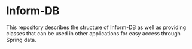# Inform-DB

This repository describes the structure of Inform-DB as well as providing classes that can be used
in other applications for easy access through Spring data.

